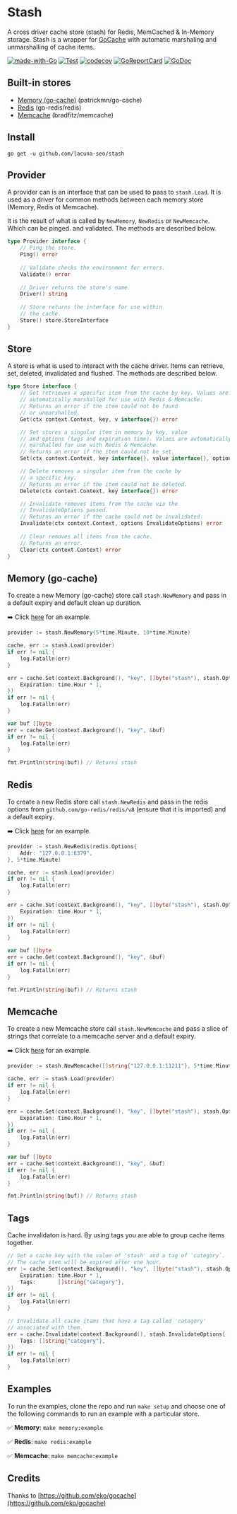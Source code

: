 # Stash
A cross driver cache store (stash) for Redis, MemCached & In-Memory storage. Stash is a wrapper for [GoCache](https://github.com/eko/gocache)
with automatic marshaling and unmarshalling of cache items.

[![made-with-Go](https://img.shields.io/badge/Made%20with-Go-1f425f.svg)](http://golang.org)
[![Test](https://github.com/lacuna-seo/stash/actions/workflows/test.yml/badge.svg?branch=master)](https://github.com/lacuna-seo/stash/actions/workflows/test.yml)
[![codecov](https://codecov.io/gh/lacuna-seo/stash/branch/master/graph/badge.svg?token=K27L8LS7DA)](https://codecov.io/gh/lacuna-seo/stash)
[![GoReportCard](https://goreportcard.com/badge/github.com/lacuna-seo/stash)](https://goreportcard.com/report/github.com/lacuna-seo/stash)
[![GoDoc](https://godoc.org/github.com/lacuna-seo/stash?status.png)](https://godoc.org/github.com/lacuna-seo/stash)

## Built-in stores

* [Memory (go-cache)](https://github.com/patrickmn/go-cache) (patrickmn/go-cache)
* [Redis](https://github.com/go-redis/redis/v8) (go-redis/redis)
* [Memcache](https://github.com/bradfitz/gomemcache) (bradfitz/memcache)

## Install

`go get -u github.com/lacuna-seo/stash`

## Provider

A provider can is an interface that can be used to pass to `stash.Load`. It is used as a driver for
common methods between each memory store (Memory, Redis ot Memcache). 

It is the result of what is called by `NewMemory`, `NewRedis` or `NewMemcache`. Which can be pinged.
and validated. The methods are described below.


```go
type Provider interface {
    // Ping the store.
    Ping() error
    
    // Validate checks the environment for errors.
    Validate() error
    
    // Driver returns the store's name.
    Driver() string
    
    // Store returns the interface for use within
    // the cache.
    Store() store.StoreInterface
}
```

## Store

A store is what is used to interact with the cache driver. Items can retrieve, set, deleted, invalidated and
flushed. The methods are described below.

```go
type Store interface {
	// Get retrieves a specific item from the cache by key. Values are
	// automatically marshalled for use with Redis & Memcache.
	// Returns an error if the item could not be found
	// or unmarshalled.
	Get(ctx context.Context, key, v interface{}) error

	// Set stores a singular item in memory by key, value
	// and options (tags and expiration time). Values are automatically
	// marshalled for use with Redis & Memcache.
	// Returns an error if the item could not be set.
	Set(ctx context.Context, key interface{}, value interface{}, options Options) error

	// Delete removes a singular item from the cache by
	// a specific key.
	// Returns an error if the item could not be deleted.
	Delete(ctx context.Context, key interface{}) error

	// Invalidate removes items from the cache via the
	// InvalidateOptions passed.
	// Returns an error if the cache could not be invalidated.
	Invalidate(ctx context.Context, options InvalidateOptions) error
	
	// Clear removes all items from the cache.
	// Returns an error.
	Clear(ctx context.Context) error
}
```

## Memory (go-cache)

To create a new Memory (go-cache) store call `stash.NewMemory` and pass in a default expiry and default clean
up duration.

➡️ Click [here](https://github.com/lacuna-seo/stash/blob/dev/examples/memory.go) for an example.

```go
provider := stash.NewMemory(5*time.Minute, 10*time.Minute)

cache, err := stash.Load(provider)
if err != nil {
    log.Fatalln(err)
}

err = cache.Set(context.Background(), "key", []byte("stash"), stash.Options{
    Expiration: time.Hour * 1,
})
if err != nil {
    log.Fatalln(err)
}

var buf []byte
err = cache.Get(context.Background(), "key", &buf)
if err != nil {
    log.Fatalln(err)
}

fmt.Println(string(buf)) // Returns stash

```

## Redis

To create a new Redis store call `stash.NewRedis` and pass in the redis options from `github.com/go-redis/redis/v8`
(ensure that it is imported) and a default expiry. 

➡️ Click [here](https://github.com/lacuna-seo/stash/blob/dev/examples/redis.go) for an example.

```go
provider := stash.NewRedis(redis.Options{
    Addr: "127.0.0.1:6379",
}, 5*time.Minute)

cache, err := stash.Load(provider)
if err != nil {
    log.Fatalln(err)
}

err = cache.Set(context.Background(), "key", []byte("stash"), stash.Options{
    Expiration: time.Hour * 1,
})
if err != nil {
    log.Fatalln(err)
}

var buf []byte
err = cache.Get(context.Background(), "key", &buf)
if err != nil {
    log.Fatalln(err)
}

fmt.Println(string(buf)) // Returns stash
```

## Memcache

To create a new Memcache store call `stash.NewMemcache` and pass a slice of strings that correlate to a memcache 
server and a default expiry.

➡️ Click [here](https://github.com/lacuna-seo/stash/blob/dev/examples/memcache.go) for an example.

```go
provider := stash.NewMemcache([]string{"127.0.0.1:11211"}, 5*time.Minute)

cache, err := stash.Load(provider)
if err != nil {
    log.Fatalln(err)
}

err = cache.Set(context.Background(), "key", []byte("stash"), stash.Options{
    Expiration: time.Hour * 1,
})
if err != nil {
    log.Fatalln(err)
}

var buf []byte
err = cache.Get(context.Background(), "key", &buf)
if err != nil {
    log.Fatalln(err)
}

fmt.Println(string(buf)) // Returns stash
```

## Tags

Cache invalidaton is hard. By using tags you are able to group cache items together.

```go
// Set a cache key with the value of 'stash' and a tag of 'category`.
// The cache item will be expired after one hour.
err := cache.Set(context.Background(), "key", []byte("stash"), stash.Options{
    Expiration: time.Hour * 1,
    Tags:       []string{"category"},
})
if err != nil {
    log.Fatalln(err)
}

// Invalidate all cache items that have a tag called 'category' 
// associated with them.
err = cache.Invalidate(context.Background(), stash.InvalidateOptions{
    Tags: []string{"category"},
})
if err != nil {
    log.Fatalln(err)
}
```

## Examples

To run the examples, clone the repo and run `make setup` and choose one of the following commands to run
an example with a particular store.

✅ **Memory**: `make memory:example`

✅ **Redis**: `make redis:example`

✅ **Memcache**: `make memcache:example`

## Credits

Thanks to [https://github.com/eko/gocache](https://github.com/eko/gocache)